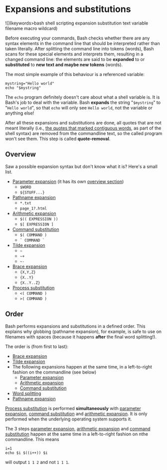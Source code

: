 # Expansions and substitutions

![](keywords>bash shell scripting expansion substitution text variable filename macro wildcard)

Before executing your commands, Bash checks whether there are any syntax
elements in the command line that should be interpreted rather than
taken literally. After splitting the command line into tokens (words),
Bash scans for these special elements and interprets them, resulting in
a changed command line: the elements are said to be **expanded** to or
**substituted** to **new text and maybe new tokens** (words).

The most simple example of this behaviour is a referenced variable:

    mystring="Hello world"
    echo "$mystring"

The `echo` program definitely doesn't care about what a shell variable
is. It is Bash's job to deal with the variable. Bash **expands** the
string "`$mystring`" to "`Hello world`", so that `echo` will only see
`Hello world`, not the variable or anything else!

After all these expansions and substitutions are done, all quotes that
are not meant literally (i.e., [the quotes that marked contiguous
words](/syntax/quoting), as part of the shell syntax) are removed from
the commandline text, so the called program won't see them. This step is
called **quote-removal**.

## Overview

Saw a possible expansion syntax but don't know what it is? Here's a
small list.

- [Parameter expansion](/syntax/pe) (it has its own [overview
  section](/syntax/pe#overview))
  - `$WORD`
  - `${STUFF...}`
- [Pathname expansion](/syntax/expansion/globs)
  - `*.txt`
  - `page_1?.html`
- [Arithmetic expansion](/syntax/expansion/arith)
  - `$(( EXPRESSION ))`
  - `$[ EXPRESSION ]`
- [Command substitution](/syntax/expansion/cmdsubst)
  - `$( COMMAND )`
  - `` ` COMMAND ` ``
- [Tilde expansion](/syntax/expansion/tilde)
  - `~`
  - `~+`
  - `~-`
- [Brace expansion](/syntax/expansion/brace)
  - `{X,Y,Z}`
  - `{X..Y}`
  - `{X..Y..Z}`
- [Process substitution](/syntax/expansion/proc_subst)
  - `<( COMMAND )`
  - `>( COMMAND )`

## Order

Bash performs expansions and substitutions in a defined order. This
explains why globbing (pathname expansion), for example, is safe to use
on filenames with spaces (because it happens **after** the final word
splitting!).

The order is (from first to last):

- [Brace expansion](/syntax/expansion/brace)
- [Tilde expansion](/syntax/expansion/tilde)
- The following expansions happen at the same time, in a left-to-right
  fashion on the commandline (see below)
  - [Parameter expansion](/syntax/pe)
  - [Arithmetic expansion](/syntax/expansion/arith)
  - [Command substitution](/syntax/expansion/cmdsubst)
- [Word splitting](/syntax/expansion/wordsplit)
- [Pathname expansion](/syntax/expansion/globs)

[Process substitution](/syntax/expansion/proc_subst) is performed
**simultaneously** with [parameter expansion](/syntax/pe), [command
substitution](/syntax/expansion/cmdsubst) and [arithmetic
expansion](/syntax/expansion/arith). It is only performed when the
underlying operating system supports it.

The 3 steps [parameter expansion](/syntax/pe), [arithmetic
expansion](/syntax/expansion/arith) and [command
substitution](/syntax/expansion/cmdsubst) happen at the same time in a
left-to-right fashion on nthe commandline. This means

    i=1
    echo $i $((i++)) $i

will output `1 1 2` and not `1 1 1`.
